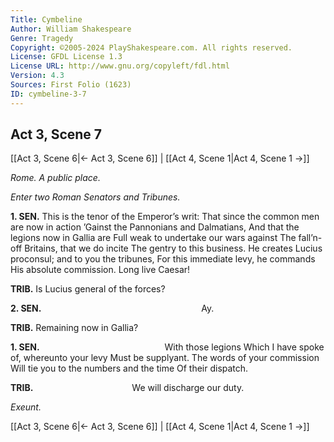 ```yaml
---
Title: Cymbeline
Author: William Shakespeare
Genre: Tragedy
Copyright: ©2005-2024 PlayShakespeare.com. All rights reserved.
License: GFDL License 1.3
License URL: http://www.gnu.org/copyleft/fdl.html
Version: 4.3
Sources: First Folio (1623)
ID: cymbeline-3-7
---
```


## Act 3, Scene 7
[[Act 3, Scene 6|← Act 3, Scene 6]] | [[Act 4, Scene 1|Act 4, Scene 1 →]]

*Rome. A public place.*

*Enter two Roman Senators and Tribunes.*

**1. SEN.**
This is the tenor of the Emperor’s writ:
That since the common men are now in action
’Gainst the Pannonians and Dalmatians,
And that the legions now in Gallia are
Full weak to undertake our wars against
The fall’n-off Britains, that we do incite
The gentry to this business. He creates
Lucius proconsul; and to you the tribunes,
For this immediate levy, he commands
His absolute commission. Long live Caesar!

**TRIB.**
Is Lucius general of the forces?

**2. SEN.**
                  Ay.

**TRIB.**
Remaining now in Gallia?

**1. SEN.**
              With those legions
Which I have spoke of, whereunto your levy
Must be supplyant. The words of your commission
Will tie you to the numbers and the time
Of their dispatch.

**TRIB.**
           We will discharge our duty.

*Exeunt.*

[[Act 3, Scene 6|← Act 3, Scene 6]] | [[Act 4, Scene 1|Act 4, Scene 1 →]]